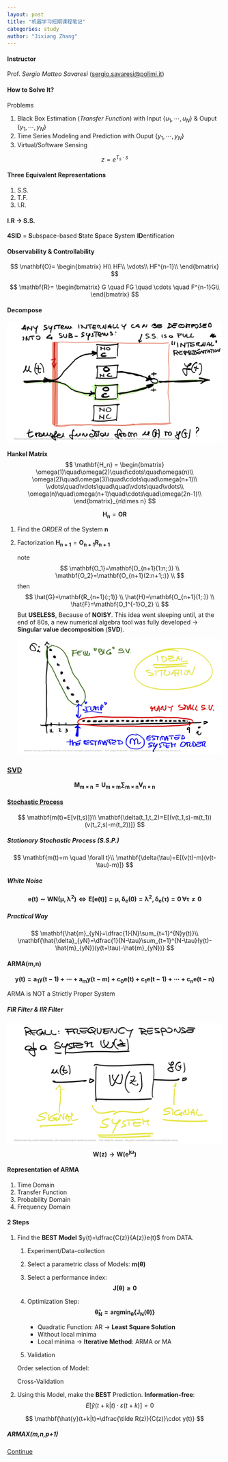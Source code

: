 ```yaml
---
layout: post
title: "机器学习短期课程笔记"
categories: study
author: "Jixiang Zhang"
---
```


#### Instructor

Prof. *Sergio Matteo Savaresi* (sergio.savaresi@polimi.it)



#### How to Solve It?

Problems

1. Black Box Estimation (*Transfer Function*) with Input $\{u_1,\cdots,u_N\}$ & Ouput $\{y_1,\cdots,y_N\}$
2. Time Series Modeling and Prediction with Ouput $\{y_1,\cdots,y_N\}$
3. Virtual/Software Sensing


$$
z = e^{T_s \cdot s}
$$

#### Three Equivalent Representations

1. S.S.
2. T.F.
3. I.R.

#### I.R $\to$ S.S.

**4SID** = **S**ubspace-based **S**tate **S**pace **S**ystem **ID**entification

#### Observability & Controllability

$$
\mathbf{O}=
\begin{bmatrix}
H\\
HF\\
\vdots\\
HF^{n-1}\\
\end{bmatrix}
$$

$$
\mathbf{R}=
\begin{bmatrix}
G \quad FG \quad \cdots \quad F^{n-1}G\\
\end{bmatrix}
$$

#### Decompose

![](/images/decompose.jpg)

**Hankel Matrix**
$$
\mathbf{H_n} = 
\begin{bmatrix}
\omega(1)\quad\omega(2)\quad\cdots\quad\omega(n)\\
\omega(2)\quad\omega(3)\quad\cdots\quad\omega(n+1)\\
\vdots\quad\vdots\quad\quad\vdots\quad\vdots\\
\omega(n)\quad\omega(n+1)\quad\cdots\quad\omega(2n-1)\\
\end{bmatrix}_{n\times n}
$$

$$
\mathbf{H_n}=\mathbf{O} \mathbf{R}
$$

1. Find the *ORDER* of the System $\mathbf{n}$

2. Factorization $\mathbf{H_{n+1}}=\mathbf{O_{n+1}R_{n+1}}$

   note
   $$
   \mathbf{O_1}=\mathbf{O_{n+1}(1:n;:)} \\
   \mathbf{O_2}=\mathbf{O_{n+1}(2:n+1;:)} \\
   $$
   then
   $$
   \hat{G}=\mathbf{R_{n+1}(:;1)} \\
   \hat{H}=\mathbf{O_{n+1}(1;:)} \\
   \hat{F}=\mathbf{O_1^{-1}O_2} \\
   $$
   But **USELESS**, Because of **NOISY**. This idea went sleeping until, at the end of 80s, a new numerical algebra tool was fully developed $\to$ **Singular value decomposition** (**SVD**). 

   ![](/images/sv.jpg)



### [SVD](https://en.wikipedia.org/wiki/Singular_value_decomposition)

$$
\mathbf{M_{m\times n}=U_{m\times m} \sum_{m\times n} V_{n\times n}}
$$

#### [Stochastic Process](https://en.wikipedia.org/wiki/Stochastic_process)

$$
\mathbf{m(t)=E[v(t,s)]}\\
\mathbf{\delta(t_1,t_2)=E[(v(t_1,s)-m(t_1))(v(t_2,s)-m(t_2))]}
$$

##### Stationary Stochastic Process (S.S.P.)

$$
\mathbf{m(t)=m \quad \forall t}\\
\mathbf{\delta(\tau)=E[(v(t)-m)(v(t-\tau)-m)]}
$$

##### White Noise

$$
\mathbf{e(t)\sim WN(\mu,\lambda^2) \Leftrightarrow E[e(t)]=\mu, \delta_e(0)=\lambda^2, \delta_e(\tau)=0\,\forall \tau\neq 0}
$$

##### Practical Way

$$
\mathbf{\hat{m}_{yN}=\dfrac{1}{N}\sum_{t=1}^{N}y(t)}\\
\mathbf{\hat{\delta}_{yN}=\dfrac{1}{N-\tau}\sum_{t=1}^{N-\tau}(y(t)-\hat{m}_{yN})(y(t+\tau)-\hat{m}_{yN})}
$$

#### ARMA(m,n)

$$
\mathbf{y(t)=a_1y(t-1)+\cdots+a_my(t-m)+c_0e(t)+c_1e(t-1)+\cdots+c_ne(t-n)}
$$

ARMA is NOT a Strictly Proper System



##### FIR Filter & IIR Filter



![](/images/signalsystem.jpg)
$$
\mathbf{W(z)\to W(e^{j\omega})}
$$

#### Representation of ARMA

1. Time Domain
2. Transfer Function
3. Probability Domain
4. Frequency Domain



#### 2 Steps

1. Find the **BEST Model** $y(t)=\dfrac{C(z)}{A(z)}e(t)$ from DATA.

   1. Experiment/Data-collection

   2. Select a parametric class of Models: $\mathbf{m(\theta)}$

   3. Select a performance index: 
      $$
      \mathbf{J(\theta) \geq 0}
      $$

   4. Optimization Step: 
      $$
      \mathbf{\hat{\theta}_N=argmin_\theta\{J_N(\theta)\}}
      $$

      - Quadratic Function: AR $\to$ **Least Square Solution**
      - Without local minima
      - Local minima $\to$ **Iterative Method**: ARMA or MA

   5. Validation

   Order selection of Model:

   Cross-Validation

2. Using this Model, make the **BEST** Prediction. **Information-free**:
   $$
   E[\hat{y}(t+k|t)\cdot \varepsilon(t+k)]=0
   $$


$$
\mathbf{\hat{y}(t+k|t)=\dfrac{\tilde R(z)}{C(z)}\cdot y(t)}
$$

##### ARMAX(m,n,p+1)



[Continue](https://matheecs.github.io/2018/09/22/model.html)
